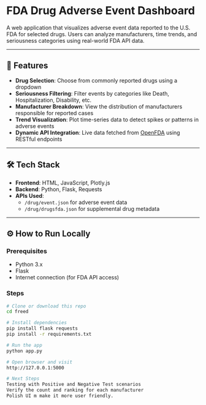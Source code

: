 # FDA Drug Adverse Event Dashboard

A web application that visualizes adverse event data reported to the U.S. FDA for selected drugs. Users can analyze manufacturers, time trends, and seriousness categories using real-world FDA API data.

---

## 🚀 Features

- **Drug Selection**: Choose from commonly reported drugs using a dropdown
- **Seriousness Filtering**: Filter events by categories like Death, Hospitalization, Disability, etc.
- **Manufacturer Breakdown**: View the distribution of manufacturers responsible for reported cases
- **Trend Visualization**: Plot time-series data to detect spikes or patterns in adverse events
- **Dynamic API Integration**: Live data fetched from [OpenFDA](https://open.fda.gov/apis/) using RESTful endpoints

---

## 🛠️ Tech Stack

- **Frontend**: HTML, JavaScript, Plotly.js
- **Backend**: Python, Flask, Requests
- **APIs Used**:
  - `/drug/event.json` for adverse event data
  - `/drug/drugsfda.json` for supplemental drug metadata

---

## ⚙️ How to Run Locally

### Prerequisites
- Python 3.x
- Flask
- Internet connection (for FDA API access)

### Steps
```bash
# Clone or download this repo
cd freed

# Install dependencies
pip install flask requests
pip install -r requirements.txt

# Run the app
python app.py

# Open browser and visit
http://127.0.0.1:5000

# Next Steps
Testing with Positive and Negative Test scenarios
Verify the count and ranking for each manufacturer
Polish UI m make it more user friendly.

